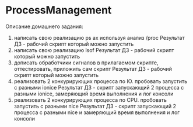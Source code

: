 # ProcessManagement
Описание домашнего задания:
1) написать свою реализацию ps ax используя анализ /proc
Результат ДЗ - рабочий скрипт который можно запустить
2) написать свою реализацию lsof
Результат ДЗ - рабочий скрипт который можно запустить
3) дописать обработчики сигналов в прилагаемом скрипте, оттестировать, приложить сам скрипт
Результат ДЗ - рабочий скрипт который можно запустить
4) реализовать 2 конкурирующих процесса по IO. пробовать запустить с разными ionice
Результат ДЗ - скрипт запускающий 2 процесса с разными ionice, замеряющий время выполнения и лог консоли
5) реализовать 2 конкурирующих процесса по CPU. пробовать запустить с разными nice
Результат ДЗ - скрипт запускающий 2 процесса с разными nice и замеряющий время выполнения и лог консоли
